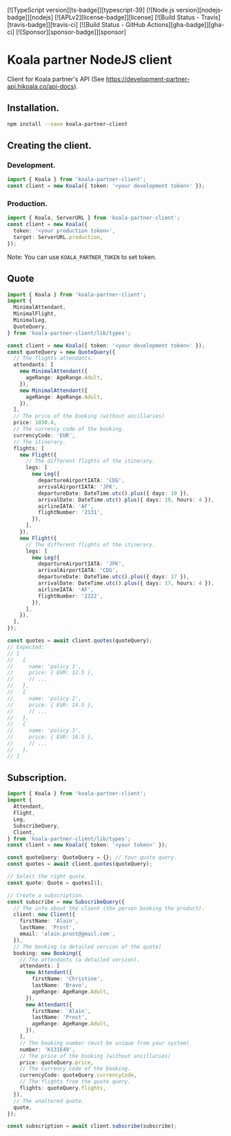 [![TypeScript version][ts-badge]][typescript-39]
[![Node.js version][nodejs-badge]][nodejs]
[![APLv2][license-badge]][license]
[![Build Status - Travis][travis-badge]][travis-ci]
[![Build Status - GitHub Actions][gha-badge]][gha-ci]
[![Sponsor][sponsor-badge]][sponsor]

# Koala partner NodeJS client

Client for Koala partner's API (See https://development-partner-api.hikoala.co/api-docs).

## Installation.

```bash
npm install --save koala-partner-client
```

## Creating the client.

### Development.

```typescript
import { Koala } from 'koala-partner-client';
const client = new Koala({ token: '<your development token>' });
```

### Production.

```typescript
import { Koala, ServerURL } from 'koala-partner-client';
const client = new Koala({
  token: '<your production token>',
  target: ServerURL.production,
});
```

Note: You can use `KOALA_PARTNER_TOKEN` to set token.

## Quote

```typescript
import { Koala } from 'koala-partner-client';
import {
  MinimalAttendant,
  MinimalFlight,
  MinimalLeg,
  QuoteQuery,
} from 'koala-partner-client/lib/types';

const client = new Koala({ token: '<your development token>' });
const quoteQuery = new QuoteQuery({
  // The flights attendants.
  attendants: [
    new MinimalAttendant({
      ageRange: AgeRange.Adult,
    }),
    new MinimalAttendant({
      ageRange: AgeRange.Adult,
    }),
  ],
  // The price of the booking (without ancillaries)
  price: 1030.4,
  // The currency code of the booking.
  currencyCode: 'EUR',
  // The itinerary.
  flights: [
    new Flight({
      // The different flights of the itinerary.
      legs: [
        new Leg({
          departureAirportIATA: 'CDG',
          arrivalAirportIATA: 'JFK',
          departureDate: DateTime.utc().plus({ days: 10 }),
          arrivalDate: DateTime.utc().plus({ days: 10, hours: 4 }),
          airlineIATA: 'AF',
          flightNumber: '2131',
        }),
      ],
    }),
    new Flight({
      // The different flights of the itinerary.
      legs: [
        new Leg({
          departureAirportIATA: 'JFK',
          arrivalAirportIATA: 'CDG',
          departureDate: DateTime.utc().plus({ days: 17 }),
          arrivalDate: DateTime.utc().plus({ days: 17, hours: 4 }),
          airlineIATA: 'AF',
          flightNumber: '2222',
        }),
      ],
    }),
  ],
});

const quotes = await client.quotes(quoteQuery);
// Expected:
// [
//   {
//     name: 'policy 1',
//     price: { EUR: 12.5 },
//     // ...
//   },
//   {
//     name: 'policy 2',
//     price: { EUR: 14.5 },
//     // ...
//   },
//   {
//     name: 'policy 3',
//     price: { EUR: 16.5 },
//     // ...
//   },
// ]
```

## Subscription.

```typescript
import { Koala } from 'koala-partner-client';
import {
  Attendant,
  Flight,
  Leg,
  SubscribeQuery,
  Client,
} from 'koala-partner-client/lib/types';
const client = new Koala({ token: '<your token>' });

const quoteQuery: QuoteQuery = {}; // Your quote query.
const quotes = await client.quotes(quoteQuery);

// Select the right quote.
const quote: Quote = quotes[1];

// Create a subscription.
const subscribe = new SubscribeQuery({
  // The info about the client (the person booking the product).
  client: new Client({
    firstName: 'Alain',
    lastName: 'Prost',
    email: 'alain.prost@gmail.com',
  }),
  // The booking (a detailed version of the quote)
  booking: new Booking({
    // The attendants (a detailed version).
    attendants: [
      new Attendant({
        firstName: 'Christine',
        lastName: 'Bravo',
        ageRange: AgeRange.Adult,
      }),
      new Attendant({
        firstName: 'Alain',
        lastName: 'Prost',
        ageRange: AgeRange.Adult,
      }),
    ],
    // The booking number (must be unique from your system).
    number: 'K131E49',
    // The price of the booking (without ancillaries)
    price: quoteQuery.price,
    // The currency code of the booking.
    currencyCode: quoteQuery.currencyCode,
    // The flights from the quote query.
    flights: quoteQuery.flights,
  }),
  // The unaltered quote.
  quote,
});

const subscription = await client.subscribe(subscribe);
```
